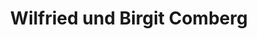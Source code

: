 ---
title: "Wilfried und Birgit Comberg"
url: /kiel/wilfried-und-birgit-comberg/
shop: Allgemein
---